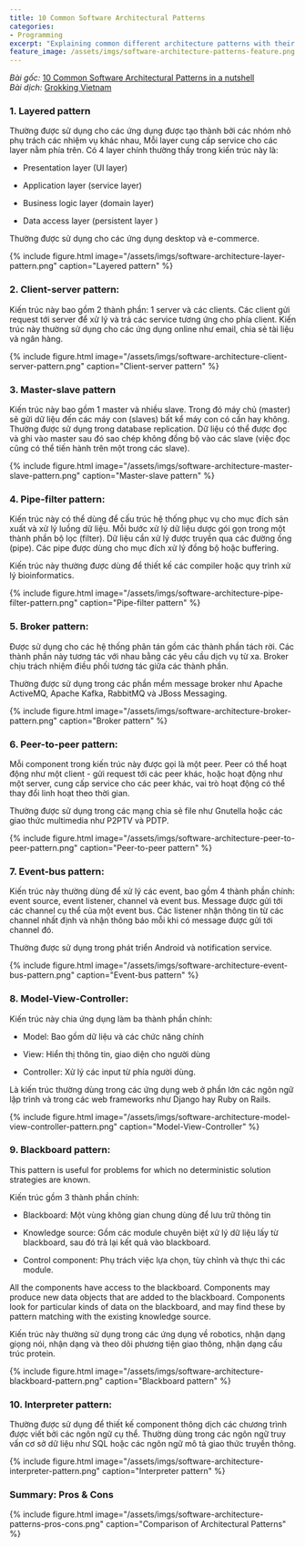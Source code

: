 ```yaml
---
title: 10 Common Software Architectural Patterns
categories:
- Programming
excerpt: "Explaining common different architecture patterns with their usage, pros and cons."
feature_image: /assets/imgs/software-architecture-patterns-feature.png
---
```


_Bài gốc:_ [10 Common Software Architectural Patterns in a nutshell](https://towardsdatascience.com/10-common-software-architectural-patterns-in-a-nutshell-a0b47a1e9013)<br>
_Bài dịch:_ [Grokking Vietnam](https://engineering.grokking.org/10-common-software-architectural-patterns-in-a-nutshell)

### 1. Layered pattern

Thường được sử dụng cho các ứng dụng được tạo thành bởi các nhóm nhỏ phụ trách các nhiệm vụ khác nhau, Mỗi layer cung cấp service cho các layer nằm phía trên. Có 4 layer chính thường thấy trong kiến trúc này là:

- Presentation layer (UI layer)

- Application layer (service layer)

- Business logic layer (domain layer)

- Data access layer (persistent layer )

Thường được sử dụng cho các ứng dụng desktop và e-commerce.

{% include figure.html image="/assets/imgs/software-architecture-layer-pattern.png" caption="Layered pattern" %}

### 2. Client-server pattern:

Kiến trúc này bao gồm 2 thành phần: 1 server và các clients. Các client gửi request tới server để xử lý và trả các service tương ứng cho phía client. Kiến trúc này thường sử dụng cho các ứng dụng online như email, chia sẻ tài liệu và ngân hàng.

{% include figure.html image="/assets/imgs/software-architecture-client-server-pattern.png" caption="Client-server pattern" %}

### 3. Master-slave pattern

Kiến trúc này bao gồm 1 master và nhiều slave. Trong đó máy chủ (master) sẽ gửi dữ liệu đến các máy con (slaves) bất kể máy con có cần hay không. Thường được sử dụng trong database replication. Dữ liệu có thể được đọc và ghi vào master sau đó sao chép không đồng bộ vào các slave (việc đọc cũng có thể tiến hành trên một trong các slave).

{% include figure.html image="/assets/imgs/software-architecture-master-slave-pattern.png" caption="Master-slave pattern" %}

### 4. Pipe-filter pattern:

Kiến trúc này có thể dùng để cấu trúc hệ thống phục vụ cho mục đích sản xuất và xử lý luồng dữ liệu. Mỗi bước xử lý dữ liệu dược gói gọn trong một thành phần bộ lọc (filter). Dữ liệu cần xử lý được truyền qua các đường ống (pipe). Các pipe được dùng cho mục đích xử lý đồng bộ hoặc buffering.

Kiến trúc này thường được dùng để thiết kế các compiler hoặc quy trình xử lý bioinformatics.

{% include figure.html image="/assets/imgs/software-architecture-pipe-filter-pattern.png" caption="Pipe-filter pattern" %}

### 5. Broker pattern:

Được sử dụng cho các hệ thống phân tán gồm các thành phần tách rời. Các thành phần này tương tác với nhau bằng các yêu cầu dịch vụ từ xa. Broker chịu trách nhiệm điều phối tương tác giữa các thành phần.

Thường được sử dụng trong các phần mềm message broker như Apache ActiveMQ, Apache Kafka, RabbitMQ và JBoss Messaging.

{% include figure.html image="/assets/imgs/software-architecture-broker-pattern.png" caption="Broker pattern" %}

### 6. Peer-to-peer pattern:

Mỗi component trong kiến trúc này được gọi là một peer. Peer có thể hoạt động như một client - gửi request tới các peer khác, hoặc hoạt động như một server, cung cấp service cho các peer khác, vai trò hoạt động có thể thay đổi linh hoạt theo thời gian.

Thường được sử dụng trong các mạng chia sẻ file như Gnutella hoặc các giao thức multimedia như P2PTV và PDTP.

{% include figure.html image="/assets/imgs/software-architecture-peer-to-peer-pattern.png" caption="Peer-to-peer pattern" %}

### 7. Event-bus pattern:

Kiến trúc này thường dùng để xử lý các event, bao gồm 4 thành phần chính: event source, event listener, channel và event bus. Message được gửi tới các channel cụ thể của một event bus. Các listener nhận thông tin từ các channel nhất định và nhận thông báo mỗi khi có message được gửi tới channel đó.

Thường được sử dụng trong phát triển Android và notification service.

{% include figure.html image="/assets/imgs/software-architecture-event-bus-pattern.png" caption="Event-bus pattern" %}

### 8. Model-View-Controller:

Kiến trúc này chia ứng dụng làm ba thành phần chính:

- Model: Bao gồm dữ liệu và các chức năng chính

- View: Hiển thị thông tin, giao diện cho người dùng

- Controller: Xử lý các input từ phía người dùng.

Là kiến trúc thường dùng trong các ứng dụng web ở phần lớn các ngôn ngữ lập trình và trong các web frameworks như Django hay Ruby on Rails.

{% include figure.html image="/assets/imgs/software-architecture-model-view-controller-pattern.png" caption="Model-View-Controller" %}

### 9. Blackboard pattern:
This pattern is useful for problems for which no deterministic solution strategies are known.

Kiến trúc gồm 3 thành phần chính:

- Blackboard: Một vùng không gian chung dùng để lưu trữ thông tin

- Knowledge source: Gồm các module chuyên biệt xử lý dữ liệu lấy từ blackboard, sau đó trả lại kết quả vào blackboard.

- Control component: Phụ trách việc lựa chọn, tùy chỉnh và thực thi các module.

All the components have access to the blackboard. Components may produce new data objects that are added to the blackboard. Components look for particular kinds of data on the blackboard, and may find these by pattern matching with the existing knowledge source.

Kiến trúc này thường sử dụng trong các ứng dụng về robotics, nhận dạng giọng nói, nhận dạng và theo dõi phương tiện giao thông, nhận dạng cấu trúc protein.

{% include figure.html image="/assets/imgs/software-architecture-blackboard-pattern.png" caption="Blackboard pattern" %}

### 10. Interpreter pattern:

Thường được sử dụng để thiết kế component thông dịch các chương trình được viết bởi các ngôn ngữ cụ thể. Thường dùng trong các ngôn ngữ truy vấn cơ sở dữ liệu như SQL hoặc các ngôn ngữ mô tả giao thức truyền thông.

{% include figure.html image="/assets/imgs/software-architecture-interpreter-pattern.png" caption="Interpreter pattern" %}

### Summary: Pros & Cons

{% include figure.html image="/assets/imgs/software-architecture-patterns-pros-cons.png" caption="Comparison of Architectural Patterns" %}